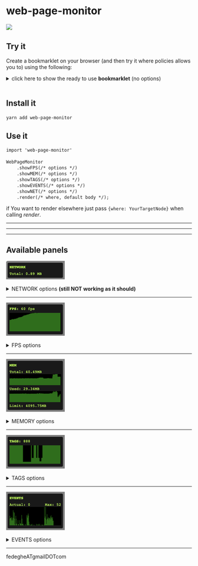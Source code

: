 # web-page-monitor

[![](https://data.jsdelivr.com/v1/package/npm/web-page-monitor/badge)](https://www.jsdelivr.com/package/npm/web-page-monitor)

## Try it

Create a bookmarklet on your browser (and then try it where policies allows you to)  using the following:

<details>
    <summary>click here to show the ready to use <strong>bookmarklet</strong> (no options)</summary>

<pre>
javascript:void(function(){%2Bfunction%20()%20%7Btry%20%7Bvar%20url%20%3D%20%22https%3A%2F%2Fcdn.jsdelivr.net%2Fnpm%2Fweb-page-monitor%400.0.11%2Fdist%2Findex.min.js%22%2Cscript%20%3D%20document.createElement('script')%3Bscript.onload%20%3D%20function%20()%20%7BWebPageMonitor.showNET().showFPS().showMEM(%7Bheight%3A%2030%7D).showTAGS(%7Bfrequency%3A%2010%7D).showEVENTS(%7Bfrequency%3A%2010%2Cexclude%3A%20%5B'onmousemove'%5D%7D).render(%7Bcollapsible%3A%20true%7D)%3B%7D%3Bscript.setAttribute('src'%2C%20url)%3Bdocument.getElementsByTagName('head').item(0).appendChild(script)%3B%7Dcatch(e)%7Balert('Can%60t%20inject%20script%2C%20most%20likely%20due%20to%20Content-Security-Policy')%3B%7D%7D()%3B}())
</pre>

which comes from the following:
<pre>
+function () {
    try {
        var url = "https://cdn.jsdelivr.net/npm/web-page-monitor@0.0.11/dist/index.min.js",
            script = document.createElement('script');
        script.onload = function () {
            WebPageMonitor
                .showNET()
                .showFPS()
                .showMEM({
                    height: 30,
                })
                .showTAGS({
                    frequency: 10,
                })
                .showEVENTS({
                    frequency: 10,
                    exclude: [
                        'onmousemove',
                    ]
                })
                .render({collapsible:true});
        };
        script.setAttribute('src', url);
        document.getElementsByTagName('head').item(0).appendChild(script);
    } catch (e) {
        alert('Can`t inject script, most likely due to Content-Security-Policy')
    }
}();
</pre>
</details>
<br>

## Install it  
``` sh
yarn add web-page-monitor
```

## Use it
```
import 'web-page-monitor'

WebPageMonitor
    .showFPS(/* options */)
    .showMEM(/* options */)
    .showTAGS(/* options */)
    .showEVENTS(/* options */)
    .showNET(/* options */)
    .render(/* where, default body */);
```

if You want to render elsewhere just pass `{where: YourTargetNode}` when calling _render_.



<hr>
<hr>
<hr>

## Available panels 

![network monitor](https://raw.githubusercontent.com/fedeghe/web-page-monitor/master/img/network.png)

<div>
    <details>
        <summary>NETWORK options <strong>(still NOT working as it should)</strong></summary>
        <div>
            Shows the overall data network flow in MB. 
            Options available:
            <pre style="font-size:0.7em">{ 
    height: int // in px the height of the panel
}</pre>
        </div>
    </details>
</div>
<hr />



![memory monitor](https://raw.githubusercontent.com/fedeghe/web-page-monitor/master/img/fps.png)

<div>
    <details>
        <summary>FPS options</summary>
        <div>
            Shows the current rendering frames per seconds.  
            Options available:
            <pre style="font-size:0.7em">{ 
    height: int, // in px the height of the panel
    color: '#fede76' // the color fo the graph, default is `rgba(0,256,0, 0.5)`
}</pre>
        </div>
    </details>
</div>
<hr />


![memory monitor](https://raw.githubusercontent.com/fedeghe/web-page-monitor/master/img/mem.png)

<div>
    <details>
        <summary>MEMORY options</summary>
        <div>Shows the total and used instant memory in MB.  
            Options available:
            <pre style="font-size:0.7em">{ 
    height: int // in px the height of the panel
    color: '#fede76' // the color fo the graph, default is `rgba(0,256,0, 0.5)`
    frequency: 10 // the frequency of the update, default is 1
}</pre>
        </div>
    </details>
</div>
<hr />

![tags monitor](https://raw.githubusercontent.com/fedeghe/web-page-monitor/master/img/tags.png)

<div>
    <details>
        <summary>TAGS options</summary>
        <div>Shows how many nodes are in the page.  
            Options available:
            <pre style="font-size:0.7em">{ 
    height: int // in px the height of the panel
    color: '#fede76' // the color fo the graph, default is `rgba(0,256,0, 0.5)`
    frequency: 10 // the frequency of the update, default is 1
}</pre>
        </div>
    </details>
</div>
<hr />


![GitHub Logo](https://raw.githubusercontent.com/fedeghe/web-page-monitor/master/img/events.png)

<div>
    <details>
        <summary>EVENTS options</summary>
        <div>Shows the instant number of occurring events whithin the period .  
            Options available:
            <pre style="font-size:0.7em">{ 
    height: int // in px the height of the panel
    color: '#fede76' // the color fo the graph, default is `rgba(0,256,0, 0.5)`
    frequency: 10 // the frequency of the update, default is 1,
    exclude: ['onmousemove'] // exclude one or more events, there are a lot
}</pre>
            <p>just to have an idea tehe following are those possible on webkit</p>
        <pre style="font-size:0.7em">
onsearch, onappinstalled, onbeforeinstallprompt, onabort, onblur, oncancel, oncanplay, oncanplaythrough, onchange, onclick, onclose, oncontextmenu, oncuechange, ondblclick, ondrag, ondragend, ondragenter, ondragleave, ondragover, ondragstart, ondrop, ondurationchange, onemptied, onended, onerror, onfocus, onformdata, oninput, oninvalid, onkeydown, onkeypress, onkeyup, onload, onloadeddata, onloadedmetadata, onloadstart, onmousedown, onmouseenter, onmouseleave, onmousemove, onmouseout, onmouseover, onmouseup, onmousewheel, onpause, onplay, onplaying, onprogress, onratechange, onreset, onresize, onscroll, onseeked, onseeking, onselect, onstalled, onsubmit, onsuspend, ontimeupdate, ontoggle, onvolumechange, onwaiting, onwebkitanimationend, onwebkitanimationiteration, onwebkitanimationstart, onwebkittransitionend, onwheel, onauxclick, ongotpointercapture, onlostpointercapture, onpointerdown, onpointermove, onpointerup, onpointercancel, onpointerover, onpointerout, onpointerenter, onpointerleave, onselectstart, onselectionchange, onanimationend, onanimationiteration, onanimationstart, ontransitionrun, ontransitionstart, ontransitionend, ontransitioncancel, onafterprint, onbeforeprint, onbeforeunload, onhashchange, onlanguagechange, onmessage, onmessageerror, onoffline, ononline, onpagehide, onpageshow, onpopstate, onrejectionhandled, onstorage, onunhandledrejection, onunload, ondevicemotion, ondeviceorientation, ondeviceorientationabsolute, onpointerrawupdate
        </pre> 
        </div>
    </details>
</div>






<hr />
fedegheATgmailDOTcom

